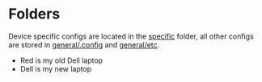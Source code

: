 # Folders
Device specific configs are located in the [specific](./specific/) folder, all other configs are stored in [general/.config](./general/.config/) and [general/etc](./general/etc/).
- Red is my old Dell laptop
- Dell is my new laptop
